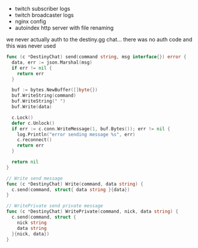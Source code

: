 * twitch subscriber logs
* twitch broadcaster logs
* nginx config
* autoindex http server with file renaming

we never actually auth to the destiny.gg chat... there was no auth code and this was never used

```go
func (c *DestinyChat) send(command string, msg interface{}) error {
  data, err := json.Marshal(msg)
  if err != nil {
    return err
  }

  buf := bytes.NewBuffer([]byte{})
  buf.WriteString(command)
  buf.WriteString(" ")
  buf.Write(data)

  c.Lock()
  defer c.Unlock()
  if err := c.conn.WriteMessage(1, buf.Bytes()); err != nil {
    log.Println("error sending message %s", err)
    c.reconnect()
    return err
  }

  return nil
}

// Write send message
func (c *DestinyChat) Write(command, data string) {
  c.send(command, struct{ data string }{data})
}

// WritePrivate send private message
func (c *DestinyChat) WritePrivate(command, nick, data string) {
  c.send(command, struct {
    nick string
    data string
  }{nick, data})
}
```